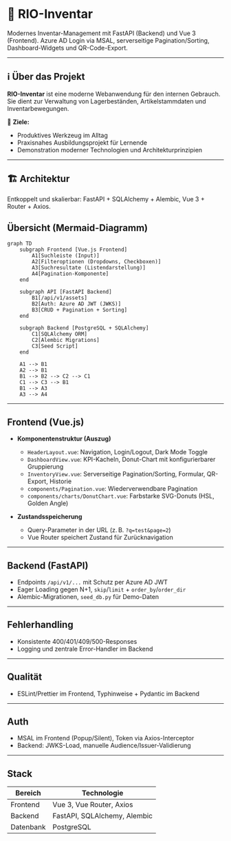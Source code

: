 # 🚀 RIO-Inventar

Modernes Inventar-Management mit FastAPI (Backend) und Vue 3 (Frontend). Azure AD Login via MSAL, serverseitige Pagination/Sorting, Dashboard-Widgets und QR-Code-Export.

---

## ℹ️ Über das Projekt

**RIO-Inventar** ist eine moderne Webanwendung für den internen Gebrauch.  
Sie dient zur Verwaltung von Lagerbeständen, Artikelstammdaten und Inventarbewegungen.

🎯 **Ziele:**
- Produktives Werkzeug im Alltag
- Praxisnahes Ausbildungsprojekt für Lernende
- Demonstration moderner Technologien und Architekturprinzipien

---

## 🏗️ Architektur

Entkoppelt und skalierbar: FastAPI + SQLAlchemy + Alembic, Vue 3 + Router + Axios.

## Übersicht (Mermaid-Diagramm)

```mermaid
graph TD
    subgraph Frontend [Vue.js Frontend]
        A1[Suchleiste (Input)]
        A2[Filteroptionen (Dropdowns, Checkboxen)]
        A3[Suchresultate (Listendarstellung)]
        A4[Pagination-Komponente]
    end

    subgraph API [FastAPI Backend]
        B1[/api/v1/assets]
        B2[Auth: Azure AD JWT (JWKS)]
        B3[CRUD + Pagination + Sorting]
    end

    subgraph Backend [PostgreSQL + SQLAlchemy]
        C1[SQLAlchemy ORM]
        C2[Alembic Migrations]
        C3[Seed Script]
    end

    A1 --> B1
    A2 --> B1
    B1 --> B2 --> C2 --> C1
    C1 --> C3 --> B1
    B1 --> A3
    A3 --> A4
```

---

## Frontend (Vue.js)

- **Komponentenstruktur (Auszug)**
    - `HeaderLayout.vue`: Navigation, Login/Logout, Dark Mode Toggle
    - `DashboardView.vue`: KPI-Kacheln, Donut-Chart mit konfigurierbarer Gruppierung
    - `InventoryView.vue`: Serverseitige Pagination/Sorting, Formular, QR-Export, Historie
    - `components/Pagination.vue`: Wiederverwendbare Pagination
    - `components/charts/DonutChart.vue`: Farbstarke SVG-Donuts (HSL, Golden Angle)

- **Zustandsspeicherung**
    - Query-Parameter in der URL (z. B. `?q=test&page=2`)
    - Vue Router speichert Zustand für Zurücknavigation

---

## Backend (FastAPI)

- Endpoints `/api/v1/...` mit Schutz per Azure AD JWT
- Eager Loading gegen N+1, `skip`/`limit` + `order_by`/`order_dir`
- Alembic-Migrationen, `seed_db.py` für Demo-Daten

---

## Fehlerhandling
- Konsistente 400/401/409/500-Responses
- Logging und zentrale Error-Handler im Backend

---

## Qualität
- ESLint/Prettier im Frontend, Typhinweise + Pydantic im Backend

---

## Auth
- MSAL im Frontend (Popup/Silent), Token via Axios-Interceptor
- Backend: JWKS-Load, manuelle Audience/Issuer-Validierung

---

## Stack

| Bereich   | Technologie                 |
|-----------|-----------------------------|
| Frontend  | Vue 3, Vue Router, Axios    |
| Backend   | FastAPI, SQLAlchemy, Alembic|
| Datenbank | PostgreSQL                  |



